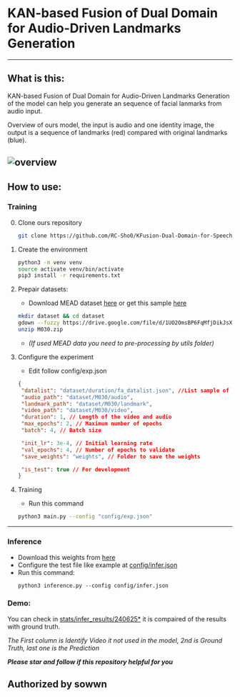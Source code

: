 # KAN-based Fusion of Dual Domain for Audio-Driven Landmarks Generation

--------------------------------
## What is this:
KAN-based Fusion of Dual Domain for Audio-Driven Landmarks Generation of the model can help you generate an sequence of facial lanmarks from audio input.

Overview of ours model, the input is audio and one identity image, the output is a sequence of landmarks (red) compared with original landmarks (blue).

![overview](static/ovw.jpg)
---

## How to use:
### Training
0. Clone ours repository
   ```bash
   git clone https://github.com/RC-Sho0/KFusion-Dual-Domain-for-Speech-to-Landmarks.git
   ```
1. Create the environment
    ```bash
    python3 -m venv venv
    source activate venv/bin/activate
    pip3 install -r requirements.txt
    ```
    
2. Prepair datasets:
   - Download MEAD dataset [here](https://github.com/uniBruce/Mead) or get this sample [here](https://drive.google.com/file/d/1UO2OmsBP6FqMfjDikJsXr-1QObJfzBwQ/view?usp=sharing)
   ```bash
   mkdir dataset && cd dataset
   gdown --fuzzy https://drive.google.com/file/d/1UO2OmsBP6FqMfjDikJsXr-1QObJfzBwQ/view?usp=drive_link
   unzip M030.zip
   ```
   - *(If used MEAD data you need to pre-processing by utils folder)*
  
3. Configure the experiment
   - Edit follow config/exp.json
   ```json
   {
    "datalist": "dataset/duration/fa_datalist.json", //List sample of dataset
    "audio_path": "dataset/M030/audio",
    "landmark_path": "dataset/M030/landmark",
    "video_path": "dataset/M030/video",
    "duration": 1, // Length of the video and audio
    "max_epochs": 2, // Maximum number of epochs
    "batch": 4, // Batch size

    "init_lr": 3e-4, // Initial learning rate
    "val_epochs": 4, // Number of epochs to validate
    "save_weights": "weights", // Folder to save the weights

    "is_test": true // For development
   }
   ```

4. Training
   - Run this command
    ```bash
    python3 main.py --config "config/exp.json" 
    ```

---

### Inference

- Download this weights from [here](https://drive.google.com/drive/folders/15zRusNsttVbKsE0KT2ogl3rRWIuCq4pd?usp=drive_link)
- Configure the test file like example at [config/infer.json](config/infer.json)
- Run this command:
   ```
   python3 inference.py --config config/infer.json
   ```


### Demo:
   You can check in [stats/infer_results/240625*](stats/infer_results/240625) it is compaired of the results with ground truth.
   
   *The First column is Identify Video it not used in the model, 2nd is Ground Truth, last one is the Prediction*


***Please star and follow if this repository helpful for you***

**Authorized by sowwn**
---

